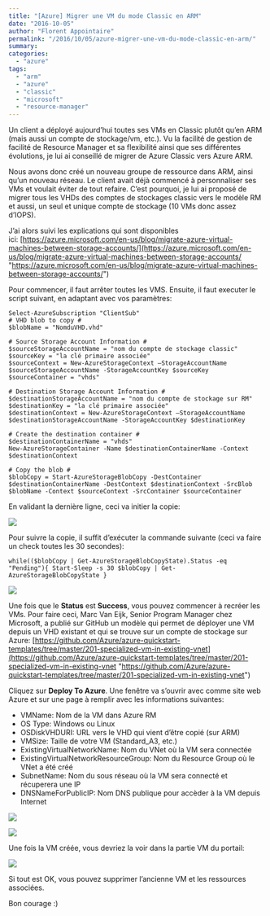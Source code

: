 ```yaml
---
title: "[Azure] Migrer une VM du mode Classic en ARM"
date: "2016-10-05"
author: "Florent Appointaire"
permalink: "/2016/10/05/azure-migrer-une-vm-du-mode-classic-en-arm/"
summary: 
categories: 
  - "azure"
tags: 
  - "arm"
  - "azure"
  - "classic"
  - "microsoft"
  - "resource-manager"
---
```

Un client a déployé aujourd’hui toutes ses VMs en Classic plutôt qu’en ARM (mais aussi un compte de stockage/vm, etc.). Vu la facilité de gestion de facilité de Resource Manager et sa flexibilité ainsi que ses différentes évolutions, je lui ai conseillé de migrer de Azure Classic vers Azure ARM.

Nous avons donc créé un nouveau groupe de ressource dans ARM, ainsi qu’un nouveau réseau. Le client avait déjà commencé à personnaliser ses VMs et voulait éviter de tout refaire. C’est pourquoi, je lui ai proposé de migrer tous les VHDs des comptes de stockages classic vers le modèle RM et aussi, un seul et unique compte de stockage (10 VMs donc assez d’IOPS).

J’ai alors suivi les explications qui sont disponibles ici: [https://azure.microsoft.com/en-us/blog/migrate-azure-virtual-machines-between-storage-accounts/](https://azure.microsoft.com/en-us/blog/migrate-azure-virtual-machines-between-storage-accounts/ "https://azure.microsoft.com/en-us/blog/migrate-azure-virtual-machines-between-storage-accounts/")

Pour commencer, il faut arrêter toutes les VMS. Ensuite, il faut executer le script suivant, en adaptant avec vos paramètres:

```
Select-AzureSubscription "ClientSub"
# VHD blob to copy #
$blobName = "NomduVHD.vhd"

# Source Storage Account Information # 
$sourceStorageAccountName = "nom du compte de stockage classic"
$sourceKey = "la clé primaire associée"
$sourceContext = New-AzureStorageContext –StorageAccountName $sourceStorageAccountName -StorageAccountKey $sourceKey 
$sourceContainer = "vhds"

# Destination Storage Account Information #
$destinationStorageAccountName = "nom du compte de stockage sur RM"
$destinationKey = "la clé primaire associée"
$destinationContext = New-AzureStorageContext –StorageAccountName $destinationStorageAccountName -StorageAccountKey $destinationKey

# Create the destination container #
$destinationContainerName = "vhds"
New-AzureStorageContainer -Name $destinationContainerName -Context $destinationContext

# Copy the blob #
$blobCopy = Start-AzureStorageBlobCopy -DestContainer $destinationContainerName -DestContext $destinationContext -SrcBlob $blobName -Context $sourceContext -SrcContainer $sourceContainer
```

En validant la dernière ligne, ceci va initier la copie:

[![](https://cloudyjourney.fr/wp-content/uploads/2018/01/2016-10-05_10-30-45.png)](https://cloudyjourney.fr/wp-content/uploads/2018/01/2016-10-05_10-30-45.png)

Pour suivre la copie, il suffit d’exécuter la commande suivante (ceci va faire un check toutes les 30 secondes):

`while(($blobCopy | Get-AzureStorageBlobCopyState).Status -eq "Pending"){ Start-Sleep -s 30 $blobCopy | Get-AzureStorageBlobCopyState }`

[![](https://cloudyjourney.fr/wp-content/uploads/2018/01/2016-10-05_10-34-50.png)](https://cloudyjourney.fr/wp-content/uploads/2018/01/2016-10-05_10-34-50.png)

Une fois que le **Status** est **Success**, vous pouvez commencer à recréer les VMs. Pour faire ceci, Marc Van Eijk, Senior Program Manager chez Microsoft, a publié sur GitHub un modèle qui permet de déployer une VM depuis un VHD existant et qui se trouve sur un compte de stockage sur Azure: [https://github.com/Azure/azure-quickstart-templates/tree/master/201-specialized-vm-in-existing-vnet](https://github.com/Azure/azure-quickstart-templates/tree/master/201-specialized-vm-in-existing-vnet "https://github.com/Azure/azure-quickstart-templates/tree/master/201-specialized-vm-in-existing-vnet")

Cliquez sur **Deploy To Azure**. Une fenêtre va s’ouvrir avec comme site web Azure et sur une page à remplir avec les informations suivantes:

- VMName: Nom de la VM dans Azure RM
- OS Type: Windows ou Linux
- OSDiskVHDURI: URL vers le VHD qui vient d’être copié (sur ARM)
- VMSize: Taille de votre VM (Standard\_A3, etc.)
- ExistingVirtualNetworkName: Nom du VNet où la VM sera connectée
- ExistingVirtualNetworkResourceGroup: Nom du Resource Group où le VNet a été créé
- SubnetName: Nom du sous réseau où la VM sera connecté et récuperera une IP
- DNSNameForPublicIP: Nom DNS publique pour accèder à la VM depuis Internet

[![](https://cloudyjourney.fr/wp-content/uploads/2018/01/2016-10-05_10-36-30.png)](https://cloudyjourney.fr/wp-content/uploads/2018/01/2016-10-05_10-36-30.png)

[![](https://cloudyjourney.fr/wp-content/uploads/2018/01/2016-10-05_10-37-19.png)](https://cloudyjourney.fr/wp-content/uploads/2018/01/2016-10-05_10-37-19.png)

Une fois la VM créée, vous devriez la voir dans la partie VM du portail:

[![](https://cloudyjourney.fr/wp-content/uploads/2018/01/2016-10-05_10-37-33.png)](https://cloudyjourney.fr/wp-content/uploads/2018/01/2016-10-05_10-37-33.png)

Si tout est OK, vous pouvez supprimer l’ancienne VM et les ressources associées.

Bon courage :)
